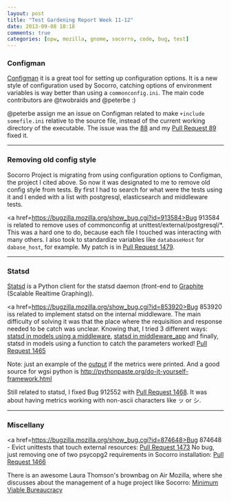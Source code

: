 ```yaml
---
layout: post
title: "Test Gardening Report Week 11-12"
date: 2013-09-08 18:18
comments: true
categories: [opw, mozilla, gnome, socorro, code, bug, test]
---
```


### Configman

<a href=http://configman.readthedocs.org/en/latest/>Configman</a> it is a great tool for setting up configuration options. It is a new style of configuration used by Socorro, catching options of environment variables is way better than using a ``commonconfig.ini``. The main code contributors are @twobraids and @peterbe :)

@peterbe assign me an issue on Configman related to make ``+include somefile.ini`` relative to the source file, instead of the current working directory of the executable. The issue was the <a href=https://github.com/mozilla/configman/issues/88>88</a> and my <a href=https://github.com/mozilla/configman/pull/89>Pull Request 89</a> fixed it.

<!-- more -->

***

### Removing old config style

Socorro Project is migrating from using configuration options to Configman, the project I cited above. So now it was designated to me to remove old config style from tests. By first I had to search for what were the tests using it and I ended with a list with postgresql, elasticsearch and middleware tests.

<a href=https://bugzilla.mozilla.org/show_bug.cgi?id=913584>Bug 913584</a> is related to remove uses of commonconfig at unittest/external/postgresql/*. This was a hard one to do, because each file I touched was interacting with many others. I also took to standardize variables like ``databaseHost`` for ``dabase_host``, for example. My patch is in <a href=https://github.com/mozilla/socorro/pull/1479>Pull Request 1479</a>.

***

### Statsd

<a href=https://pypi.python.org/pypi/statsd>Statsd</a> is a Python client for the statsd daemon (front-end to <a href=http://graphite.wikidot.com/>Graphite</a> (Scalable Realtime Graphing)).

<a href=https://bugzilla.mozilla.org/show_bug.cgi?id=853920>Bug 853920</a> iss related to implement statsd on the internal middleware. The main difficulty of solving it was that the place where the requisition and response needed to be catch was unclear. Knowing that, I tried 3 different ways: <a href=https://github.com/GabiThume/socorro/commit/24a09a7d056c2c8bb3564628876f1c222bf5c6cf>statsd in models using a middleware</a>, <a href=https://github.com/GabiThume/socorro/commit/9b9bc1b1f19860c7aabd1bf56c2bbc4f3e256164>statsd in middleware_app</a> and finally, statsd in models using a function to catch the parameters worked! <a href=https://github.com/mozilla/socorro/pull/1465>Pull Request 1465</a>

Note: just an example of the <a href=https://gist.github.com/GabiThume/6373561>output</a> if the metrics were printed. And a good source for wgsi python is <a href=http://pythonpaste.org/do-it-yourself-framework.html>http://pythonpaste.org/do-it-yourself-framework.html</a>

Still related to statsd, I fixed Bug 912552 with <a href=https://github.com/mozilla/socorro/pull/1468>Pull Request 1468</a>. It was about having metrics working with non-ascii characters like ッ or シ.

***

### Miscellany

<a href=https://bugzilla.mozilla.org/show_bug.cgi?id=874648>Bug 874648</a> - Evict unittests that touch external resources: <a href=https://github.com/mozilla/socorro/pull/1473>Pull Request 1473</a>
No bug, just removing one of two psycopg2 requirements in Socorro installation: <a href=https://github.com/mozilla/socorro/pull/1466>Pull Request 1466</a>

There is an awesome Laura Thomson's brownbag on Air Mozilla, where she discusses about the management of a huge project like Socorro: <a href=https://air.mozilla.org/minimum-viable-bureaucracy/?>Minimum Viable Bureaucracy</a>